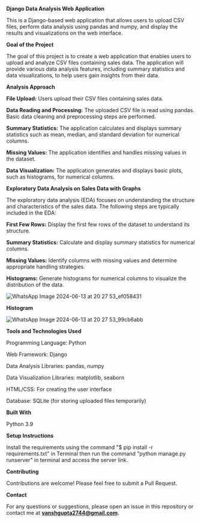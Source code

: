 **Django Data Analysis Web Application**

This is a Django-based web application that allows users to upload CSV files, perform data analysis using pandas and numpy, and display the results and visualizations on the web interface.

**Goal of the Project**

The goal of this project is to create a web application that enables users to upload and analyze CSV files containing sales data. The application will provide various data analysis features, including summary statistics and data visualizations, to help users gain insights from their data.

**Analysis Approach**

**File Upload:** Users upload their CSV files containing sales data.

**Data Reading and Processing:** The uploaded CSV file is read using pandas. Basic data cleaning and preprocessing steps are performed.

**Summary Statistics:** The application calculates and displays summary statistics such as mean, median, and standard deviation for numerical columns.

**Missing Values:** The application identifies and handles missing values in the dataset.

**Data Visualization:** The application generates and displays basic plots, such as histograms, for numerical columns.

**Exploratory Data Analysis on Sales Data with Graphs**

The exploratory data analysis (EDA) focuses on understanding the structure and characteristics of the sales data. The following steps are typically included in the EDA:

**First Few Rows:** Display the first few rows of the dataset to understand its structure.

**Summary Statistics:** Calculate and display summary statistics for numerical columns.

**Missing Values:** Identify columns with missing values and determine appropriate handling strategies.

**Histograms:** Generate histograms for numerical columns to visualize the distribution of the data.


![WhatsApp Image 2024-06-13 at 20 27 53_ef058431](https://github.com)


**Histogram**

![WhatsApp Image 2024-06-13 at 20 27 53_99cb6abb](https://github.co)

**Tools and Technologies Used**

Programming Language: Python

Web Framework: Django

Data Analysis Libraries: pandas, numpy

Data Visualization Libraries: matplotlib, seaborn

HTML/CSS: For creating the user interface

Database: SQLite (for storing uploaded files temporarily)



**Built With**

Python 3.9

**Setup Instructions**

Install the requirements using the command "$ pip install -r requirements.txt" in Terminal then run the command "python manage.py runserver" in terminal and access the server link. 



**Contributing**

Contributions are welcome! Please feel free to submit a Pull Request.



**Contact**

For any questions or suggestions, please open an issue in this repository or contact me at **vanshgupta2744@gmail.com.**


